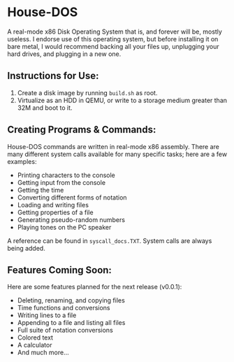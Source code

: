 # House-DOS
A real-mode x86 Disk Operating System that is, and forever will be, mostly useless. I endorse use of this operating system, but before installing it on bare metal, I would recommend backing all your files up, unplugging your hard drives, and plugging in a new one.

## Instructions for Use:
1. Create a disk image by running `build.sh` as root.
2. Virtualize as an HDD in QEMU, or write to a storage medium greater than 32M and boot to it.

## Creating Programs & Commands:
  House-DOS commands are written in real-mode x86 assembly. There are many different system calls available for many specific tasks; here are a few examples:
- Printing characters to the console
- Getting input from the console
- Getting the time
- Converting different forms of notation
- Loading and writing files
- Getting properties of a file
- Generating pseudo-random numbers
- Playing tones on the PC speaker

A reference can be found in `syscall_docs.TXT`. System calls are always being added.

## Features Coming Soon:
Here are some features planned for the next release (v0.0.1):
- Deleting, renaming, and copying files
- Time functions and conversions
- Writing lines to a file
- Appending to a file and listing all files
- Full suite of notation conversions
- Colored text
- A calculator
- And much more...
